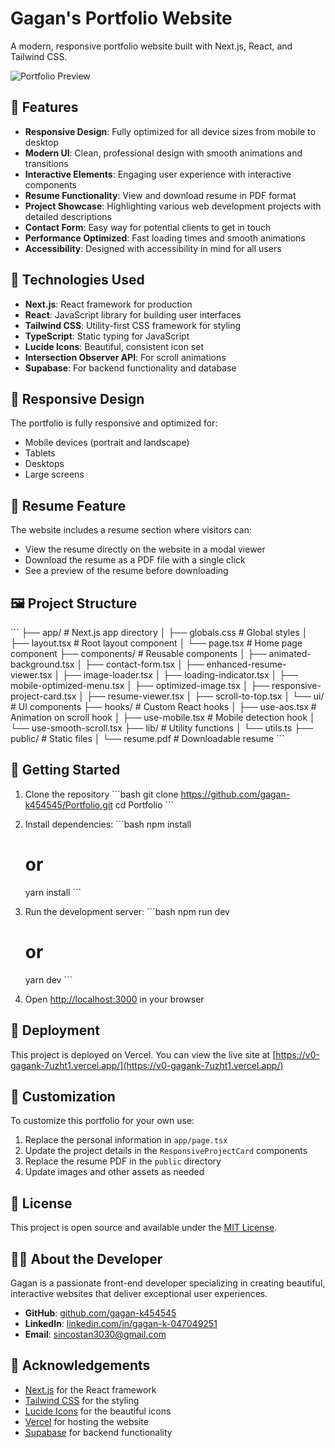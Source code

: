 # Gagan's Portfolio Website

A modern, responsive portfolio website built with Next.js, React, and Tailwind CSS.

![Portfolio Preview](https://v0-protfoliogagan-six.vercel.app/)

## 🌟 Features

- **Responsive Design**: Fully optimized for all device sizes from mobile to desktop
- **Modern UI**: Clean, professional design with smooth animations and transitions
- **Interactive Elements**: Engaging user experience with interactive components
- **Resume Functionality**: View and download resume in PDF format
- **Project Showcase**: Highlighting various web development projects with detailed descriptions
- **Contact Form**: Easy way for potential clients to get in touch
- **Performance Optimized**: Fast loading times and smooth animations
- **Accessibility**: Designed with accessibility in mind for all users

## 🚀 Technologies Used

- **Next.js**: React framework for production
- **React**: JavaScript library for building user interfaces
- **Tailwind CSS**: Utility-first CSS framework for styling
- **TypeScript**: Static typing for JavaScript
- **Lucide Icons**: Beautiful, consistent icon set
- **Intersection Observer API**: For scroll animations
- **Supabase**: For backend functionality and database

## 📱 Responsive Design

The portfolio is fully responsive and optimized for:
- Mobile devices (portrait and landscape)
- Tablets
- Desktops
- Large screens

## 📄 Resume Feature

The website includes a resume section where visitors can:
- View the resume directly on the website in a modal viewer
- Download the resume as a PDF file with a single click
- See a preview of the resume before downloading

## 🖼️ Project Structure

\`\`\`
├── app/                  # Next.js app directory
│   ├── globals.css       # Global styles
│   ├── layout.tsx        # Root layout component
│   └── page.tsx          # Home page component
├── components/           # Reusable components
│   ├── animated-background.tsx
│   ├── contact-form.tsx
│   ├── enhanced-resume-viewer.tsx
│   ├── image-loader.tsx
│   ├── loading-indicator.tsx
│   ├── mobile-optimized-menu.tsx
│   ├── optimized-image.tsx
│   ├── responsive-project-card.tsx
│   ├── resume-viewer.tsx
│   ├── scroll-to-top.tsx
│   └── ui/               # UI components
├── hooks/                # Custom React hooks
│   ├── use-aos.tsx       # Animation on scroll hook
│   ├── use-mobile.tsx    # Mobile detection hook
│   └── use-smooth-scroll.tsx
├── lib/                  # Utility functions
│   └── utils.ts
├── public/               # Static files
│   └── resume.pdf        # Downloadable resume
\`\`\`

## 🚀 Getting Started

1. Clone the repository
   \`\`\`bash
   git clone https://github.com/gagan-k454545/Portfolio.git
   cd Portfolio
   \`\`\`

2. Install dependencies:
   \`\`\`bash
   npm install
   # or
   yarn install
   \`\`\`

3. Run the development server:
   \`\`\`bash
   npm run dev
   # or
   yarn dev
   \`\`\`

4. Open [http://localhost:3000](http://localhost:3000) in your browser

## 🚀 Deployment

This project is deployed on Vercel. You can view the live site at [https://v0-gagank-7uzht1.vercel.app/](https://v0-gagank-7uzht1.vercel.app/)

## 🔧 Customization

To customize this portfolio for your own use:

1. Replace the personal information in `app/page.tsx`
2. Update the project details in the `ResponsiveProjectCard` components
3. Replace the resume PDF in the `public` directory
4. Update images and other assets as needed

## 📝 License

This project is open source and available under the [MIT License](LICENSE).

## 👨‍💻 About the Developer

Gagan is a passionate front-end developer specializing in creating beautiful, interactive websites that deliver exceptional user experiences.

- **GitHub**: [github.com/gagan-k454545](https://github.com/gagan-k454545)
- **LinkedIn**: [linkedin.com/in/gagan-k-047049251](https://www.linkedin.com/in/gagan-k-047049251)
- **Email**: [sincostan3030@gmail.com](mailto:sincostan3030@gmail.com)

## 🙏 Acknowledgements

- [Next.js](https://nextjs.org/) for the React framework
- [Tailwind CSS](https://tailwindcss.com/) for the styling
- [Lucide Icons](https://lucide.dev/) for the beautiful icons
- [Vercel](https://vercel.com/) for hosting the website
- [Supabase](https://supabase.io/) for backend functionality
